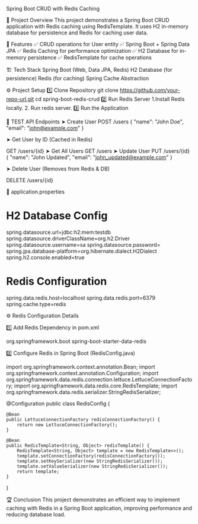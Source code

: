 Spring Boot CRUD with Redis Caching

🚀 Project Overview
This project demonstrates a Spring Boot CRUD application with Redis caching using RedisTemplate. It uses H2 in-memory database for persistence and Redis for caching user data.

📌 Features
✅ CRUD operations for User entity
✅ Spring Boot + Spring Data JPA
✅ Redis Caching for performance optimization
✅ H2 Database for in-memory persistence
✅ RedisTemplate for cache operations

🏗️ Tech Stack
Spring Boot (Web, Data JPA, Redis)
H2 Database (for persistence)
Redis (for caching)
Spring Cache Abstraction

⚙️ Project Setup
1️⃣ Clone Repository
git clone https://github.com/your-repo-url.git
cd spring-boot-redis-crud
2️⃣ Run Redis Server
  1.Install Redis locally.
  2. Run redis server.
3️⃣ Run the Application

📜 TEST API Endpoints
➤ Create User
POST /users
  {
    "name": "John Doe",
    "email": "john@example.com"
  }

➤ Get User by ID (Cached in Redis)

GET /users/{id}
➤ Get All Users
GET /users
➤ Update User
PUT /users/{id}
  {
    "name": "John Updated",
    "email": "john_updated@example.com"
  }

➤ Delete User (Removes from Redis & DB)

DELETE /users/{id}


📄 application.properties

# H2 Database Config
spring.datasource.url=jdbc:h2:mem:testdb
spring.datasource.driverClassName=org.h2.Driver
spring.datasource.username=sa
spring.datasource.password=
spring.jpa.database-platform=org.hibernate.dialect.H2Dialect
spring.h2.console.enabled=true

# Redis Configuration
spring.data.redis.host=localhost
spring.data.redis.port=6379
spring.cache.type=redis

⚙️ Redis Configuration Details

1️⃣ Add Redis Dependency in pom.xml

<dependency>
    <groupId>org.springframework.boot</groupId>
    <artifactId>spring-boot-starter-data-redis</artifactId>
</dependency>

2️⃣ Configure Redis in Spring Boot (RedisConfig.java)

import org.springframework.context.annotation.Bean;
import org.springframework.context.annotation.Configuration;
import org.springframework.data.redis.connection.lettuce.LettuceConnectionFactory;
import org.springframework.data.redis.core.RedisTemplate;
import org.springframework.data.redis.serializer.StringRedisSerializer;

@Configuration
public class RedisConfig {

    @Bean
    public LettuceConnectionFactory redisConnectionFactory() {
        return new LettuceConnectionFactory();
    }

    @Bean
    public RedisTemplate<String, Object> redisTemplate() {
        RedisTemplate<String, Object> template = new RedisTemplate<>();
        template.setConnectionFactory(redisConnectionFactory());
        template.setKeySerializer(new StringRedisSerializer());
        template.setValueSerializer(new StringRedisSerializer());
        return template;
    }
}

🏆 Conclusion
This project demonstrates an efficient way to implement caching with Redis in a Spring Boot application, improving performance and reducing database load.

